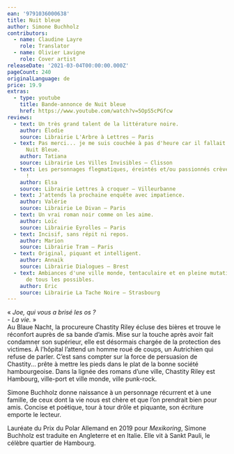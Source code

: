 ```yaml
---
ean: '9791036000638'
title: Nuit bleue
author: Simone Buchholz
contributors:
  - name: Claudine Layre
    role: Translator
  - name: Olivier Lavigne
    role: Cover artist
releaseDate: '2021-03-04T00:00:00.000Z'
pageCount: 240
originalLanguage: de
price: 19.9
extras:
  - type: youtube
    title: Bande-annonce de Nuit bleue
    href: https://www.youtube.com/watch?v=5OpS5cPGfcw
reviews:
  - text: Un très grand talent de la littérature noire.
    author: Élodie
    source: Librairie L'Arbre à Lettres – Paris
  - text: Pas merci... je me suis couchée à pas d'heure car il fallait que je finisse
      Nuit Bleue.
    author: Tatiana
    source: Librairie Les Villes Invisibles – Clisson
  - text: Les personnages flegmatiques, éreintés et/ou passionnés crèvent l'écran
      !
    author: Elsa
    source: Librairie Lettres à croquer – Villeurbanne
  - text: J'attends la prochaine enquête avec impatience.
    author: Valérie
    source: Librairie Le Divan – Paris
  - text: Un vrai roman noir comme on les aime.
    author: Loïc
    source: Librairie Eyrolles – Paris
  - text: Incisif, sans répit ni repos.
    author: Marion
    source: Librairie Tram – Paris
  - text: Original, piquant et intelligent.
    author: Annaik
    source: Librairie Dialogues – Brest
  - text: Ambiances d'une ville monde, tentaculaire et en pleine mutation, à la croisée
      de tous les possibles.
    author: Eric
    source: Librairie La Tache Noire – Strasbourg
---
```


« *Joe, qui vous a brisé les os ?\
\- La vie.* »\
Au Blaue Nacht, la procureure Chastity Riley écluse des bières et trouve le réconfort auprès de sa bande d’amis. Mise sur la touche après avoir fait condamner son supérieur, elle est désormais chargée de la protection des victimes. À l’hôpital l’attend un homme roué de coups, un Autrichien qui refuse de parler. C’est sans compter sur la force de persuasion de Chastity... prête à mettre les pieds dans le plat de la bonne société hambourgeoise.
Dans la lignée des romans d’une ville, Chastity Riley est Hambourg, ville-port et ville monde, ville punk-rock.

Simone Buchholz donne naissance à un personnage récurrent et à une famille, de ceux dont la vie nous est chère et que l’on prendrait bien pour amis. Concise et poétique, tour à tour drôle et piquante, son écriture emporte le lecteur.

Lauréate du Prix du Polar Allemand en 2019 pour *Mexikoring*, Simone Buchholz est traduite en Angleterre et en Italie. Elle vit à Sankt Pauli, le célèbre quartier de Hambourg.
